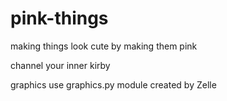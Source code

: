 # pink-things
making things look cute by making them pink


channel your inner kirby






graphics use graphics.py module created by Zelle
